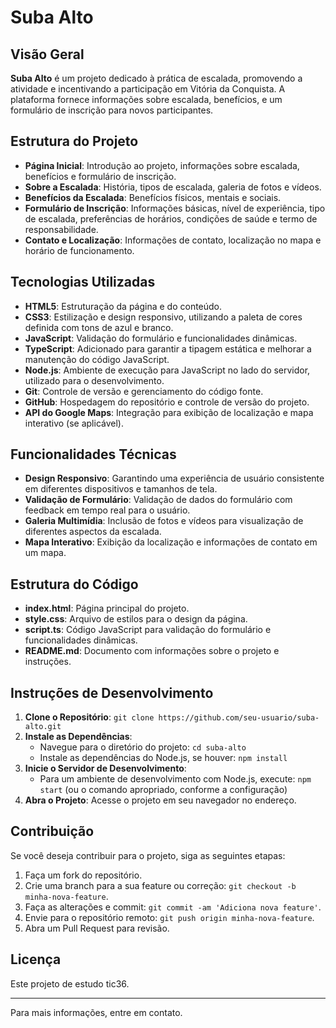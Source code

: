# Suba Alto

## Visão Geral

**Suba Alto** é um projeto dedicado à prática de escalada, promovendo a atividade e incentivando a participação em Vitória da Conquista. A plataforma fornece informações sobre escalada, benefícios, e um formulário de inscrição para novos participantes.

## Estrutura do Projeto

- **Página Inicial**: Introdução ao projeto, informações sobre escalada, benefícios e formulário de inscrição.
- **Sobre a Escalada**: História, tipos de escalada, galeria de fotos e vídeos.
- **Benefícios da Escalada**: Benefícios físicos, mentais e sociais.
- **Formulário de Inscrição**: Informações básicas, nível de experiência, tipo de escalada, preferências de horários, condições de saúde e termo de responsabilidade.
- **Contato e Localização**: Informações de contato, localização no mapa e horário de funcionamento.

## Tecnologias Utilizadas

- **HTML5**: Estruturação da página e do conteúdo.
- **CSS3**: Estilização e design responsivo, utilizando a paleta de cores definida com tons de azul e branco.
- **JavaScript**: Validação do formulário e funcionalidades dinâmicas.
- **TypeScript**: Adicionado para garantir a tipagem estática e melhorar a manutenção do código JavaScript.
- **Node.js**: Ambiente de execução para JavaScript no lado do servidor, utilizado para o desenvolvimento.
- **Git**: Controle de versão e gerenciamento do código fonte.
- **GitHub**: Hospedagem do repositório e controle de versão do projeto.
- **API do Google Maps**: Integração para exibição de localização e mapa interativo (se aplicável).

## Funcionalidades Técnicas

- **Design Responsivo**: Garantindo uma experiência de usuário consistente em diferentes dispositivos e tamanhos de tela.
- **Validação de Formulário**: Validação de dados do formulário com feedback em tempo real para o usuário.
- **Galeria Multimídia**: Inclusão de fotos e vídeos para visualização de diferentes aspectos da escalada.
- **Mapa Interativo**: Exibição da localização e informações de contato em um mapa.

## Estrutura do Código

- **index.html**: Página principal do projeto.
- **style.css**: Arquivo de estilos para o design da página.
- **script.ts**: Código JavaScript para validação do formulário e funcionalidades dinâmicas.
- **README.md**: Documento com informações sobre o projeto e instruções.

## Instruções de Desenvolvimento

1. **Clone o Repositório**: `git clone https://github.com/seu-usuario/suba-alto.git`
2. **Instale as Dependências**: 
   - Navegue para o diretório do projeto: `cd suba-alto`
   - Instale as dependências do Node.js, se houver: `npm install`
3. **Inicie o Servidor de Desenvolvimento**:
   - Para um ambiente de desenvolvimento com Node.js, execute: `npm start` (ou o comando apropriado, conforme a configuração)
4. **Abra o Projeto**: Acesse o projeto em seu navegador no endereço.

## Contribuição

Se você deseja contribuir para o projeto, siga as seguintes etapas:

1. Faça um fork do repositório.
2. Crie uma branch para a sua feature ou correção: `git checkout -b minha-nova-feature`.
3. Faça as alterações e commit: `git commit -am 'Adiciona nova feature'`.
4. Envie para o repositório remoto: `git push origin minha-nova-feature`.
5. Abra um Pull Request para revisão.

## Licença

Este projeto de estudo tic36.

---

Para mais informações, entre em contato.
